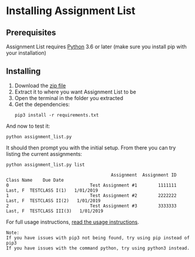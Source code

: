 # Installing Assignment List

## Prerequisites

Assignment List requires [Python](https://www.python.org/downloads/) 3.6 or later (make sure you install pip with your installation)

## Installing

1. Download the [zip file](https://github.com/Whodiduexpect/assignment-list/archive/master.zip)
2. Extract it to where you want Assignment List to be
3. Open the terminal in the folder you extracted
4. Get the dependencies:
	```
	pip3 install -r requirements.txt
	```
And now to test it:
```
python assignment_list.py
```
It should then prompt you with the initial setup. From there you can try listing the current assignments:

```
python assignment_list.py list
```

```
                                        Assignment  Assignment ID                  Class Name    Due Date
0                               Test Assignment #1        1111111     Last, F  TESTCLASS I(1)   1/01/2019
1                               Test Assignment #2        2222222    Last, F  TESTCLASS II(2)   1/01/2019
2                               Test Assignment #3        3333333   Last, F  TESTCLASS III(3)   1/01/2019
```
For full usage instructions, [read the usage instructions](usage.md).

	Note:
	If you have issues with pip3 not being found, try using pip instead of pip3
	If you have issues with the command python, try using python3 instead.
